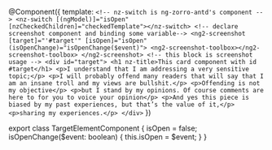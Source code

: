 
@Component({
  template: `
    <!-- nz-switch is ng-zorro-antd's component -->
    <nz-switch [(ngModel)]="isOpen" [nzCheckedChildren]="checkedTemplate"></nz-switch>
    <!-- declare screenshot component and binding some variable-->
    <ng2-screenshot [target]="'#target'" [isOpen]="isOpen" (isOpenChange)="isOpenChange($event)">
        <ng2-screenshot-toolbox></ng2-screenshot-toolbox>
    </ng2-screenshot>
    <!-- this block is screenshot usage -->
     <div id="target">
        <h1 nz-title>This card component with id #target</h1>
        <p>I understand that I am addressing a very sensitive topic;</p>
        <p>I will probably offend many readers that will say that I am an insane troll and my views are bullshit.</p>
        <p>Offending is not my objective</p>
        <p>but I stand by my opinions. Of course comments are here to for you to voice your opinion</p>
        <p>And yes this piece is biased by my past experiences, but that’s the value of it,</p>
        <p>sharing my experiences.</p>
    </div>
  `
})

export class TargetElementComponent {
  isOpen = false;
  isOpenChange($event: boolean) {
    this.isOpen = $event;
  }
}
